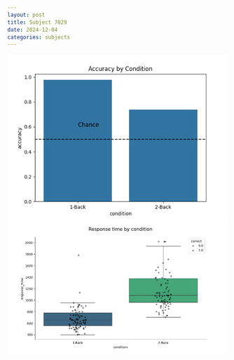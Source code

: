 ```yaml
---
layout: post
title: Subject 7029
date: 2024-12-04
categories: subjects
---
```


![](data/7029/run-19/7029_ATS_acc.png)
![](data/7029/run-19/7029_ATS_rt.png)
